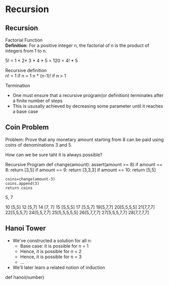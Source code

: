 Recursion
==========

Recursion
--------

Factorial Function  
**Definition**: For a positive integer n, the factorial of n is the product of integers from 1 to n.  
  
5! = 1 * 2* 3 * 4 * 5 = 120 = 4! * 5

Recursive definition  
  n! = 1 if n = 1
  n * (n-1)! if n > 1

Termination
* One must ensure that a recursive program(or definition) terminates after a finite number of steps
* This is ususally achieved by decreasing some parameter until it reaches a base case

Coin Problem
----------

Problem:
Prove that any monetary amount starting from 8 can be paid using coins of denominations 3 and 5.  
  
How can we be sure taht it is always possible?  
  
Recursive Program
  def change(amount):
    assert(amount >= 8)
    if amount == 8:
      return [3,5]
    if amount == 9:
      return [3,3,3]
    if amount == 10:
      return [5,5]

	coins=change(amount-3)
	coins.append(3)
	return coins

5, 7

10 [5,5]
12 [5,7]
14 [7, 7]
15 [5,5,5]
17 [5,5,7]
19[5,7,7]
20[5,5,5,5]
21[7,7,7]
22[5,5,5,7]
24[5,5,7,7]
25[5,5,5,5,5]
26[5,7,7,7]
27[5,5,5,7,7]
28[7,7,7,7]

Hanoi Tower
----------

* We've constructed a solution for all n:
  - Base case: it is possible for n = 1
  - Hence, it is possible for n = 2
  - Hence, it is possible for n = 3
  - ...
* We'll later learn a related notion of induction

def hanoi(number)
	
